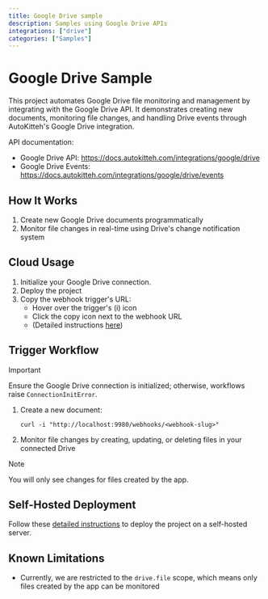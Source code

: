 ```yaml
---
title: Google Drive sample
description: Samples using Google Drive APIs
integrations: ["drive"]
categories: ["Samples"]
---
```


# Google Drive Sample

This project automates Google Drive file monitoring and management by integrating with the Google Drive API. It demonstrates creating new documents, monitoring file changes, and handling Drive events through AutoKitteh's Google Drive integration.

API documentation:

- Google Drive API: https://docs.autokitteh.com/integrations/google/drive
- Google Drive Events: https://docs.autokitteh.com/integrations/google/drive/events

## How It Works

1. Create new Google Drive documents programmatically
2. Monitor file changes in real-time using Drive's change notification system

## Cloud Usage

1. Initialize your Google Drive connection.
2. Deploy the project
3. Copy the webhook trigger's URL:
   - Hover over the trigger's (i) icon
   - Click the copy icon next to the webhook URL
   - (Detailed instructions [here](https://docs.autokitteh.com/get_started/deployment#webhook-urls))

## Trigger Workflow

> [!IMPORTANT]
> Ensure the Google Drive connection is initialized; otherwise, workflows raise `ConnectionInitError`.

1. Create a new document:
   ```shell
   curl -i "http://localhost:9980/webhooks/<webhook-slug>"
   ```
2. Monitor file changes by creating, updating, or deleting files in your connected Drive

> [!NOTE]
> You will only see changes for files created by the app.

## Self-Hosted Deployment

Follow these [detailed instructions](https://docs.autokitteh.com/get_started/deployment) to deploy the project on a self-hosted server.

## Known Limitations

- Currently, we are restricted to the `drive.file` scope, which means only files created by the app can be monitored
